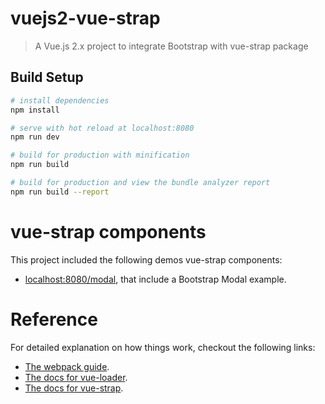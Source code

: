 # vuejs2-vue-strap

> A Vue.js 2.x project to integrate Bootstrap with vue-strap package

## Build Setup

``` bash
# install dependencies
npm install

# serve with hot reload at localhost:8080
npm run dev

# build for production with minification
npm run build

# build for production and view the bundle analyzer report
npm run build --report
```

# vue-strap components

This project included the following demos vue-strap components:

- [localhost:8080/modal](http://localhost:8080/modal), that include a Bootstrap Modal example.

# Reference

For detailed explanation on how things work, checkout the following links:

- [The webpack guide](http://vuejs-templates.github.io/webpack/).
- [The docs for vue-loader](http://vuejs.github.io/vue-loader).
- [The docs for vue-strap](http://yuche.github.io/vue-strap/).
